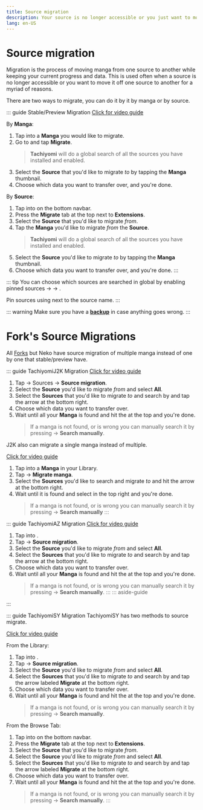 ```yaml
---
title: Source migration
description: Your source is no longer accessible or you just want to move to another? No problem.
lang: en-US
---
```


# Source migration

Migration is the process of moving manga from one source to another while keeping your current progress and data. This is used often when a source is no longer accessible or you want to move it off one source to another for a myriad of reasons.

There are two ways to migrate, you can do it by it by manga or by source.

::: guide Stable/Preview Migration 
[<MaterialIcon iconName="videocam"/> Click for video guide](/help/guides/source-migration/assets/migrate_preview.mp4)

By **Manga**:
1. Tap into a **Manga** you would like to migrate.
1. Go to <MaterialIcon iconName="more_vert"/> and tap **Migrate**.
	> **Tachiyomi** will do a global search of all the sources you have installed and enabled.
1. Select the **Source** that you'd like to migrate *to* by tapping the **Manga** thumbnail.
1. Choose which data you want to transfer over, and you're done.

By **Source**:
1. Tap into <Navigation item="browse"/> on the bottom navbar.
1. Press the **Migrate** tab at the top next to **Extensions**.
1. Select the **Source** that you'd like to migrate *from*.
1. Tap the **Manga** you'd like to migrate *from* the **Source**.
	> **Tachiyomi** will do a global search of all the sources you have installed and enabled.
1. Select the **Source** you'd like to migrate *to* by tapping the **Manga** thumbnail.
1. Choose which data you want to transfer over, and you're done.
:::



::: tip
You can choose which sources are searched in global by enabling pinned sources <Navigation item="more"/> → <Navigation item="settings"/> →  <Navigation item="browse"/>.

Pin sources using <MaterialIcon icon="push_pin" /> next to the source name.
:::

::: warning
Make sure you have a **[backup](/help/guides/creating-backups/)** in case anything goes wrong.
:::


# Fork's Source Migrations 

All [Forks](/forks/) but Neko have source migration of multiple manga instead of one by one that stable/preview have.

::: guide TachiyomiJ2K Migration
[<MaterialIcon iconName="videocam"/> Click for video guide](/help/guides/source-migration/assets/migrate_j2k.mp4)

1. Tap <MaterialIcon iconName="settings"/> → <MaterialIcon iconName="explore"/> Sources → **Source migration**.
1. Select the **Source** you'd like to migrate *from* and select **All**.
1. Select the **Sources** that you'd like to migrate *to* and search by and tap the arrow at the bottom right.
1. Choose which data you want to transfer over.
1. Wait until all your **Manga** is found and hit the <MaterialIcon iconName="done_all"/> at the top and you're done.
	> If a manga is not found, or is wrong you can manually search it by pressing <MaterialIcon iconName="more_vert"/> → **Search manually**.

J2K also can migrate a single manga instead of multiple.

[<MaterialIcon iconName="videocam"/> Click for video guide](/help/guides/source-migration/assets/migrate_j2k_single.mp4)

1. Tap into a **Manga** in your Library.
1. Tap <MaterialIcon iconName="more_vert"/> → **Migrate manga**.
1. Select the **Sources** you'd like to search and migrate *to* and hit the arrow at the bottom right.
1. Wait until it is found and select <MaterialIcon iconName="done"/> in the top right and you're done.
	> If a manga is not found, or is wrong you can manually search it by pressing <MaterialIcon iconName="more_vert"/> → **Search manually**
:::



::: guide TachiyomiAZ Migration
[<MaterialIcon iconName="videocam"/> Click for video guide](/help/guides/source-migration/assets/migrate_az.mp4)

1. Tap into <Navigation item="library"/>.
1. Tap <MaterialIcon iconName="more_vert"/> → **Source migration**.
1. Select the **Source** you'd like to migrate *from* and select **All**.
1. Select the **Sources** that you'd like to migrate *to* and search by and tap the arrow at the bottom right.
1. Choose which data you want to transfer over.
1. Wait until all your **Manga** is found and hit the <MaterialIcon iconName="done_all"/> at the top and you're done.
	> If a manga is not found, or is wrong you can manually search it by pressing <MaterialIcon iconName="more_vert"/> → **Search manually**.
:::
::: aside-guide

:::


::: guide TachiyomiSY Migration
TachiyomiSY has two methods to source migrate.

[<MaterialIcon iconName="videocam"/> Click for video guide](/help/guides/source-migration/assets/migrate_sy.mp4)

From the Library:
1. Tap into <Navigation item="library"/>.
1. Tap <MaterialIcon iconName="more_vert"/> → **Source migration**.
1. Select the **Source** you'd like to migrate *from* and select **All**.
1. Select the **Sources** that you'd like to migrate *to* and search by and tap the arrow labeled **Migrate** at the bottom right.
1. Choose which data you want to transfer over.
1. Wait until all your **Manga** is found and hit the <MaterialIcon iconName="done_all"/> at the top and you're done.
	> If a manga is not found, or is wrong you can manually search it by pressing <MaterialIcon iconName="more_vert"/> → **Search manually**.

From the Browse Tab:
1. Tap into <Navigation item="browse"/> on the bottom navbar.
1. Press the **Migrate** tab at the top next to **Extensions**.
1. Select the **Source** that you'd like to migrate *from*.
1. Select the **Source** you'd like to migrate *from* and select **All**.
1. Select the **Sources** that you'd like to migrate *to* and search by and tap the arrow labeled **Migrate** at the bottom right.
1. Choose which data you want to transfer over.
1. Wait until all your **Manga** is found and hit the <MaterialIcon iconName="done_all"/> at the top and you're done.
	> If a manga is not found, or is wrong you can manually search it by pressing <MaterialIcon iconName="more_vert"/> → **Search manually**.
:::
